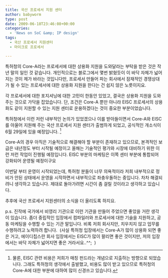 ```yaml
---
title: 국산 프로세서 지원 센터
author: babyworm
type: post
date: 2009-06-18T23:46:08+00:00
categories:
  - 'News on SoC &amp; IP design'
tags:
  - 국산 프로세서 지원센터
  - 마이크로 프로세서

---
```

특허청의 Core-A라는 프로세서에 대한 상용화 지원을 도와달라는 부탁을 받은 것은 작년 말의 일인 것 같습니다. 개인적으로는 블로그에서 몇번 밝혔듯이 이 바닥 자체가 넓어지는 것이 제가 바라는 것입니다만, 프로세서 만들어 파는 회사에서 잠재적인 경쟁상대가 될 수 있는 프로세서에 대한 상용화 지원을 한다는 건 쉽지 않은 노릇이지요.

각 프로세서에 대한 포지셔닝에 대한 고민이 한동안 있었고, 결국은 상용화 지원을 도와주는 것으로 가닥을 잡았습니다. 단, 조건은 Core-A 뿐만 아니라 EISC 프로세서의 상용화도 같이 지원할 수 있는 지원 센터로 운용하겠다는 것이 중요한 부분이었습니다.

특허청에서 이런 저런 내부적인 논의가 있었겠으나 이를 받아들이면서 Core-A와 EISC를 아울어 지원해 주는 국산 프로세서 지원 센터가 출범하게 되었고, 공식적인 개소식이 6월 29일에 있을 예정입니다. [^1]

Core-A의 경우 아직은 기술적으로 해결해야 할 부분이 존재하고 있으므로, 본격적인 보급은 내년정도 부터 시작될 예정이고 올해는 기술적인 평가와 시장에 대비하기 위한 이런 저런 작업이 진행될 예정입니다. EISC 부분의 마케팅은 이쪽 센터 부분에 통합되어 강화되어 운영될 예정이구요

이번달 부터 운영이 시작되었는데, 특허청 분들이 너무 의욕적이라 저희 내부적으로 정비가 안된 상태에서 운영을 시작하면서 내부적으로 좌충우돌하는 중입니다. 차차 해결되려니 생각하고 있습니다. 제대로 돌아가려면 시간이 좀 걸릴 것이라고 생각하고 있습니다.

추후에 국산 프로세서 지원센터의 소식을 더 올리도록 하지요.

p.s. 진작에 국가에서 비영리 기관으로 이런 기관을 만들어 주었으면 좋았을 거란 생각이 있습니다. 좀더 중립적인 입장에서 컴파일러와 프로세서에 대한 기술을 지원하고, 공동 마케팅을 수행할 수 있는 기관 말입니다. 비록 저희 회사지만, 치우치지 않고 업무를 수행하려고 노력하려 합니다. &nbsp;(사실 특허청 입장에서는 Core-A가 많이 상용화 되면 좋은 거고, 에이디칩스란 회사 입장에서는 EISC가 많이 팔리면 좋은 것이지만, 저의 입장에서는 바닥 자체가 넓어지면 좋은 거라서요..^^; &nbsp;)

[^1]: 물론, EISC 관련 비용은 저희가 매칭 펀드라는 개념으로 지출하는 방향으로 되었습니다. 그래도 특허청의 생각에서 출발했고, 비용도 많이 받고 있으므로 특허청의 Core-A에 대한 부분에 대하여 많이 신경쓰고 있습니다.
